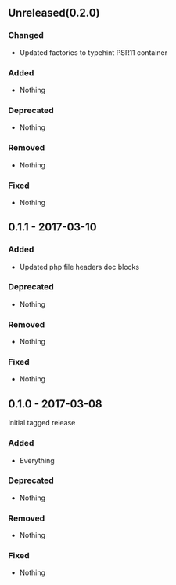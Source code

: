 ## Unreleased(0.2.0)

### Changed
* Updated factories to typehint PSR11 container

### Added
* Nothing

### Deprecated
* Nothing

### Removed
* Nothing

### Fixed
* Nothing


## 0.1.1 - 2017-03-10

### Added
* Updated php file headers doc blocks

### Deprecated
* Nothing

### Removed
* Nothing

### Fixed
* Nothing


## 0.1.0 - 2017-03-08

Initial tagged release

### Added
* Everything

### Deprecated
* Nothing

### Removed
* Nothing

### Fixed
* Nothing
